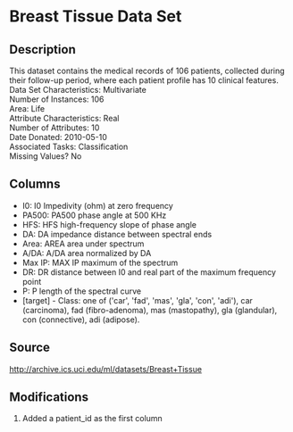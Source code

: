 # Breast Tissue Data Set

## Description

This dataset contains the medical records of 106 patients, collected during their follow-up period, where each patient profile has 10 clinical features.\
Data Set Characteristics: Multivariate\
Number of Instances: 106\
Area: Life\
Attribute Characteristics: Real\
Number of Attributes: 10\
Date Donated: 2010-05-10\
Associated Tasks: Classification\
Missing Values? No

## Columns
- I0: I0 Impedivity (ohm) at zero frequency
- PA500: PA500 phase angle at 500 KHz
- HFS: HFS high-frequency slope of phase angle
- DA: DA impedance distance between spectral ends
- Area: AREA area under spectrum
- A/DA: A/DA area normalized by DA
- Max IP: MAX IP maximum of the spectrum
- DR: DR distance between I0 and real part of the maximum frequency point
- P: P length of the spectral curve
- [target] - Class: one of ('car', 'fad', 'mas', 'gla', 'con', 'adi'), car (carcinoma), fad (fibro-adenoma), mas (mastopathy), gla (glandular), con (connective), adi (adipose).


## Source

http://archive.ics.uci.edu/ml/datasets/Breast+Tissue

## Modifications

1. Added a patient_id as the first column


